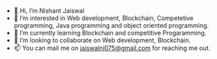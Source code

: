 - 👋 Hi, I’m Nishant Jaiswal
- 👀 I’m interested in Web development, Blockchain, Competetive programming, Java programming and object oriented programming.
- 🌱 I’m currently learning Blockchain and competitive Progaramming.
- 💞️ I’m looking to collaborate on  Web development, Blockchain.
- 📫 You can mail me on jaiswalnj075@gmail.com for reaching me out.
